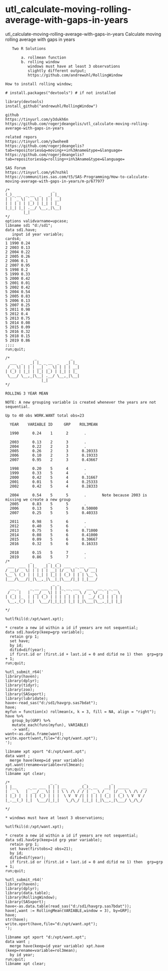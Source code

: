 # utl_calculate-moving-rolling-average-with-gaps-in-years
utl_calculate-moving-rolling-average-with-gaps-in-years
    Calculate moving rolling average with gaps in years                                                                             
                                                                                                                                    
       Two R Solutions                                                                                                              
                                                                                                                                    
           a. rollmean function                                                                                                     
           b. rolling window                                                                                                        
              windows must have at least 3 observations                                                                             
              slightly different output;                                                                                            
              https://github.com/andrewuhl/RollingWindow                                                                            
                                                                                                                                    
    How to install rolling window;                                                                                                  
                                                                                                                                    
    # install.packages("devtools") # if not installed                                                                               
                                                                                                                                    
    library(devtools)                                                                                                               
    install_github("andrewuhl/RollingWindow")                                                                                       
                                                                                                                                    
    github                                                                                                                          
    https://tinyurl.com/y3dukh6n                                                                                                    
    https://github.com/rogerjdeangelis/utl_calculate-moving-rolling-average-with-gaps-in-years                                      
                                                                                                                                    
    related repors                                                                                                                  
    https://tinyurl.com/y3wohee8                                                                                                    
    https://github.com/rogerjdeangelis?tab=repositories&q=moving++in%3Aname&type=&language=                                         
    https://github.com/rogerjdeangelis?tab=repositories&q=rolling++in%3Aname&type=&language=                                        
                                                                                                                                    
    SAS Forum                                                                                                                       
    https://tinyurl.com/y67nzhkl                                                                                                    
    https://communities.sas.com/t5/SAS-Programming/How-to-calculate-moving-average-with-gaps-in-years/m-p/677977                    
                                                                                                                                    
    /*                   _                                                                                                          
    (_)_ __  _ __  _   _| |_                                                                                                        
    | | `_ \| `_ \| | | | __|                                                                                                       
    | | | | | |_) | |_| | |_                                                                                                        
    |_|_| |_| .__/ \__,_|\__|                                                                                                       
            |_|                                                                                                                     
    */                                                                                                                              
    options validvarname=upcase;                                                                                                    
    libname sd1 "d:/sd1";                                                                                                           
    data sd1.have;                                                                                                                  
       input id year variable;                                                                                                      
    cards4;                                                                                                                         
    1 1990 0.24                                                                                                                     
    2 2003 0.13                                                                                                                     
    2 2004 0.22                                                                                                                     
    2 2005 0.26                                                                                                                     
    2 2006 0.1                                                                                                                      
    2 2007 0.95                                                                                                                     
    5 1998 0.2                                                                                                                      
    5 1999 0.33                                                                                                                     
    5 2000 0.42                                                                                                                     
    5 2001 0.01                                                                                                                     
    5 2002 0.42                                                                                                                     
    5 2004 0.54                                                                                                                     
    5 2005 0.83                                                                                                                     
    5 2006 0.13                                                                                                                     
    5 2007 0.25                                                                                                                     
    5 2011 0.98                                                                                                                     
    5 2012 0.4                                                                                                                      
    5 2013 0.75                                                                                                                     
    5 2014 0.08                                                                                                                     
    5 2015 0.09                                                                                                                     
    5 2016 0.32                                                                                                                     
    5 2018 0.15                                                                                                                     
    5 2019 0.86                                                                                                                     
    ;;;;                                                                                                                            
    run;quit;                                                                                                                       
                                                                                                                                    
    /*           _               _                                                                                                  
      ___  _   _| |_ _ __  _   _| |_                                                                                                
     / _ \| | | | __| `_ \| | | | __|                                                                                               
    | (_) | |_| | |_| |_) | |_| | |_                                                                                                
     \___/ \__,_|\__| .__/ \__,_|\__|                                                                                               
                    |_|                                                                                                             
    */                                                                                                                              
                                                                                                                                    
    ROLLING 3 YEAR MEAN                                                                                                             
                                                                                                                                    
    NOTE: A new grouping variable is created whenever the years are not sequential.                                                 
                                                                                                                                    
    Up to 40 obs WORK.WANT total obs=23                                                                                             
                                                                                                                                    
      YEAR    VARIABLE ID     GRP    ROL3MEAN                                                                                       
                                                                                                                                    
      1990      0.24    1      2       .                                                                                            
                                                                                                                                    
      2003      0.13    2      3       .                                                                                            
      2004      0.22    2      3       .                                                                                            
      2005      0.26    2      3      0.20333                                                                                       
      2006      0.10    2      3      0.19333                                                                                       
      2007      0.95    2      3      0.43667                                                                                       
                                                                                                                                    
      1998      0.20    5      4       .                                                                                            
      1999      0.33    5      4       .                                                                                            
      2000      0.42    5      4      0.31667                                                                                       
      2001      0.01    5      4      0.25333                                                                                       
      2002      0.42    5      4      0.28333                                                                                       
                                                                                                                                    
      2004      0.54    5      5       .       Note because 2003 is missing we create a new group                                   
      2005      0.83    5      5       .                                                                                            
      2006      0.13    5      5      0.50000                                                                                       
      2007      0.25    5      5      0.40333                                                                                       
                                                                                                                                    
      2011      0.98    5      6       .                                                                                            
      2012      0.40    5      6       .                                                                                            
      2013      0.75    5      6      0.71000                                                                                       
      2014      0.08    5      6      0.41000                                                                                       
      2015      0.09    5      6      0.30667                                                                                       
      2016      0.32    5      6      0.16333                                                                                       
                                                                                                                                    
      2018      0.15    5      7       .                                                                                            
      2019      0.86    5      7       .                                                                                            
    /*         _       _   _                                                                                                        
     ___  ___ | |_   _| |_(_) ___  _ __  ___                                                                                        
    / __|/ _ \| | | | | __| |/ _ \| `_ \/ __|                                                                                       
    \__ \ (_) | | |_| | |_| | (_) | | | \__ \                                                                                       
    |___/\___/|_|\__,_|\__|_|\___/|_| |_|___/                                                                                       
                         _ _                                                                                                        
      __ _     _ __ ___ | | |_ __ ___   ___  __ _ _ __                                                                              
     / _` |   | `__/ _ \| | | `_ ` _ \ / _ \/ _` | `_ \                                                                             
    | (_| |_  | | | (_) | | | | | | | |  __/ (_| | | | |                                                                            
     \__,_(_) |_|  \___/|_|_|_| |_| |_|\___|\__,_|_| |_|                                                                            
                                                                                                                                    
    */                                                                                                                              
                                                                                                                                    
    %utlfkil(d:/xpt/want.xpt);                                                                                                      
                                                                                                                                    
    * create a new id within a id if yeears are not sequential;                                                                     
    data sd1.havGrp(keep=grp variable);                                                                                             
      retain grp 1;                                                                                                                 
      set have;                                                                                                                     
      by id;                                                                                                                        
      difid=dif(year);                                                                                                              
      if first.id or (first.id + last.id = 0 and difid ne 1) then  grp=grp + 1;                                                     
    run;quit;                                                                                                                       
                                                                                                                                    
    %utl_submit_r64('                                                                                                               
    library(haven);                                                                                                                 
    library(dplyr);                                                                                                                 
    library(tidyr);                                                                                                                 
    library(zoo);                                                                                                                   
    library(SASxport);                                                                                                              
    library(lubridate);                                                                                                             
    have<-read_sas("d:/sd1/havgrp.sas7bdat");                                                                                       
    have;                                                                                                                           
    myfun = function(x) rollmean(x, k = 3, fill = NA, align = "right");                                                             
    have %>%                                                                                                                        
       group_by(GRP) %>%                                                                                                            
       mutate_each(funs(myfun), VARIABLE)                                                                                           
       -> want;                                                                                                                     
    want<-as.data.frame(want);                                                                                                      
    write.xport(want,file="d:/xpt/want.xpt");                                                                                       
    ');                                                                                                                             
                                                                                                                                    
    libname xpt xport "d:/xpt/want.xpt";                                                                                            
    data want ;                                                                                                                     
      merge have(keep=id year variable) xpt.want(rename=variable=rol3mean);                                                         
    run;quit;                                                                                                                       
    libname xpt clear;                                                                                                              
                                                                                                                                    
    /*                  _ _            _           _                                                                                
    | |__     _ __ ___ | | | __      _(_)_ __   __| | _____      __                                                                 
    | `_ \   | `__/ _ \| | | \ \ /\ / / | `_ \ / _` |/ _ \ \ /\ / /                                                                 
    | |_) |  | | | (_) | | |  \ V  V /| | | | | (_| | (_) \ V  V /                                                                  
    |_.__(_) |_|  \___/|_|_|   \_/\_/ |_|_| |_|\__,_|\___/ \_/\_/                                                                   
                                                                                                                                    
    */                                                                                                                              
                                                                                                                                    
    * windows must have at least 3 observations;                                                                                    
                                                                                                                                    
    %utlfkil(d:/xpt/want.xpt);                                                                                                      
                                                                                                                                    
    * create a new id within a id if yeears are not sequential;                                                                     
    data sd1.havGrp(keep=id grp year variable);                                                                                     
      retain grp 1;                                                                                                                 
      set have(firstobs=2 obs=21);                                                                                                  
      by id;                                                                                                                        
      difid=dif(year);                                                                                                              
      if first.id or (first.id + last.id = 0 and difid ne 1) then  grp=grp + 1;                                                     
    run;quit;                                                                                                                       
                                                                                                                                    
    %utl_submit_r64('                                                                                                               
    library(haven);                                                                                                                 
    library(dplyr);                                                                                                                 
    library(data.table);                                                                                                            
    library(RollingWindow);                                                                                                         
    library(SASxport);                                                                                                              
    have<-as.data.table(read_sas("d:/sd1/havgrp.sas7bdat"));                                                                        
    have[,want := RollingMean(VARIABLE,window = 3), by=GRP];                                                                        
    have;                                                                                                                           
    str(have);                                                                                                                      
    write.xport(have,file="d:/xpt/want.xpt");                                                                                       
    ');                                                                                                                             
                                                                                                                                    
    libname xpt xport "d:/xpt/want.xpt";                                                                                            
    data want ;                                                                                                                     
      merge have(keep=id year variable) xpt.have (keep=rename=variable=rol3mean);                                                   
      by id year;                                                                                                                   
    run;quit;                                                                                                                       
    libname xpt clear;                                                                                                              
                                                                                                                                    
                                                                                                                                    
                                                                                                                                    
                                                                                                                                    
